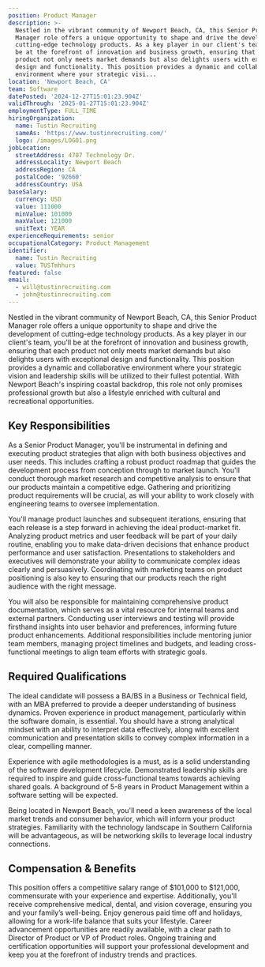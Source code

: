 ```yaml
---
position: Product Manager
description: >-
  Nestled in the vibrant community of Newport Beach, CA, this Senior Product
  Manager role offers a unique opportunity to shape and drive the development of
  cutting-edge technology products. As a key player in our client's team, you'll
  be at the forefront of innovation and business growth, ensuring that each
  product not only meets market demands but also delights users with exceptional
  design and functionality. This position provides a dynamic and collaborative
  environment where your strategic visi...
location: 'Newport Beach, CA'
team: Software
datePosted: '2024-12-27T15:01:23.904Z'
validThrough: '2025-01-27T15:01:23.904Z'
employmentType: FULL_TIME
hiringOrganization:
  name: Tustin Recruiting
  sameAs: 'https://www.tustinrecruiting.com/'
  logo: /images/LOGO1.png
jobLocation:
  streetAddress: 4707 Technology Dr.
  addressLocality: Newport Beach
  addressRegion: CA
  postalCode: '92660'
  addressCountry: USA
baseSalary:
  currency: USD
  value: 111000
  minValue: 101000
  maxValue: 121000
  unitText: YEAR
experienceRequirements: senior
occupationalCategory: Product Management
identifier:
  name: Tustin Recruiting
  value: TUSTmhhurs
featured: false
email:
  - will@tustinrecruiting.com
  - john@tustinrecruiting.com
---
```




Nestled in the vibrant community of Newport Beach, CA, this Senior Product Manager role offers a unique opportunity to shape and drive the development of cutting-edge technology products. As a key player in our client's team, you'll be at the forefront of innovation and business growth, ensuring that each product not only meets market demands but also delights users with exceptional design and functionality. This position provides a dynamic and collaborative environment where your strategic vision and leadership skills will be utilized to their fullest potential. With Newport Beach's inspiring coastal backdrop, this role not only promises professional growth but also a lifestyle enriched with cultural and recreational opportunities.

## Key Responsibilities

As a Senior Product Manager, you'll be instrumental in defining and executing product strategies that align with both business objectives and user needs. This includes crafting a robust product roadmap that guides the development process from conception through to market launch. You'll conduct thorough market research and competitive analysis to ensure that our products maintain a competitive edge. Gathering and prioritizing product requirements will be crucial, as will your ability to work closely with engineering teams to oversee implementation.

You'll manage product launches and subsequent iterations, ensuring that each release is a step forward in achieving the ideal product-market fit. Analyzing product metrics and user feedback will be part of your daily routine, enabling you to make data-driven decisions that enhance product performance and user satisfaction. Presentations to stakeholders and executives will demonstrate your ability to communicate complex ideas clearly and persuasively. Coordinating with marketing teams on product positioning is also key to ensuring that our products reach the right audience with the right message.

You will also be responsible for maintaining comprehensive product documentation, which serves as a vital resource for internal teams and external partners. Conducting user interviews and testing will provide firsthand insights into user behavior and preferences, informing future product enhancements. Additional responsibilities include mentoring junior team members, managing project timelines and budgets, and leading cross-functional meetings to align team efforts with strategic goals.

## Required Qualifications

The ideal candidate will possess a BA/BS in a Business or Technical field, with an MBA preferred to provide a deeper understanding of business dynamics. Proven experience in product management, particularly within the software domain, is essential. You should have a strong analytical mindset with an ability to interpret data effectively, along with excellent communication and presentation skills to convey complex information in a clear, compelling manner.

Experience with agile methodologies is a must, as is a solid understanding of the software development lifecycle. Demonstrated leadership skills are required to inspire and guide cross-functional teams towards achieving shared goals. A background of 5-8 years in Product Management within a software setting will be expected.

Being located in Newport Beach, you'll need a keen awareness of the local market trends and consumer behavior, which will inform your product strategies. Familiarity with the technology landscape in Southern California will be advantageous, as will be networking skills to leverage local industry connections.

## Compensation & Benefits

This position offers a competitive salary range of $101,000 to $121,000, commensurate with your experience and expertise. Additionally, you'll receive comprehensive medical, dental, and vision coverage, ensuring you and your family’s well-being. Enjoy generous paid time off and holidays, allowing for a work-life balance that suits your lifestyle. Career advancement opportunities are readily available, with a clear path to Director of Product or VP of Product roles. Ongoing training and certification opportunities will support your professional development and keep you at the forefront of industry trends and practices.